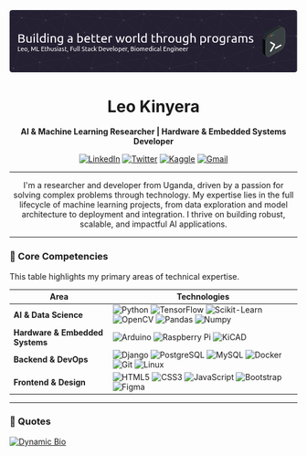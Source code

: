 ![Header](./github-header-image(3).png)

<div align="center">
  <h1>Leo Kinyera</h1>
  <p><strong>AI & Machine Learning Researcher | Hardware & Embedded Systems Developer</strong></p>
  <p>
    <a href="https://linkedin.com/in/leokinyera" target="_blank"><img src="https://img.shields.io/badge/LinkedIn-0A66C2?style=for-the-badge&logo=linkedin&logoColor=white" alt="LinkedIn"></a>
    <a href="https://twitter.com/leokinyera" target="_blank"><img src="https://img.shields.io/badge/Twitter-1DA1F2?style=for-the-badge&logo=twitter&logoColor=white" alt="Twitter"></a>
    <a href="https://kaggle.com/leomcbills" target="_blank"><img src="https://img.shields.io/badge/Kaggle-20BEFF?style=for-the-badge&logo=kaggle&logoColor=white" alt="Kaggle"></a>
    <a href="mailto:leokinyera81@gmail.com"><img src="https://img.shields.io/badge/Gmail-D14836?style=for-the-badge&logo=gmail&logoColor=white" alt="Gmail"></a>
  </p>
</div>

---

<p align="center">
  I'm a researcher and developer from Uganda, driven by a passion for solving complex problems through technology. My expertise lies in the full lifecycle of machine learning projects, from data exploration and model architecture to deployment and integration. I thrive on building robust, scalable, and impactful AI applications.
</p>

---

### 🚀 Core Competencies

This table highlights my primary areas of technical expertise.

| Area                          | Technologies                                                                                                                                                                                                                                                                                                                                                                                                                          |
| ----------------------------- | ------------------------------------------------------------------------------------------------------------------------------------------------------------------------------------------------------------------------------------------------------------------------------------------------------------------------------------------------------------------------------------------------------------------------------------- |
| **AI & Data Science**         | <img src="https://img.shields.io/badge/Python-3776AB?style=flat&logo=python&logoColor=white" alt="Python"> <img src="https://img.shields.io/badge/TensorFlow-FF6F00?style=flat&logo=tensorflow&logoColor=white" alt="TensorFlow"> <img src="https://img.shields.io/badge/Scikit--Learn-F7931E?style=flat&logo=scikit-learn&logoColor=white" alt="Scikit-Learn"> <img src="https://img.shields.io/badge/OpenCV-5C3EE8?style=flat&logo=opencv&logoColor=white" alt="OpenCV"> <img src="https://img.shields.io/badge/Pandas-150458?style=flat&logo=pandas&logoColor=white" alt="Pandas"> <img src="https://img.shields.io/badge/Numpy-013243?style=flat&logo=numpy&logoColor=white" alt="Numpy"> |
| **Hardware & Embedded Systems** | <img src="https://img.shields.io/badge/Arduino-00979D?style=flat&logo=arduino&logoColor=white" alt="Arduino"> <img src="https://img.shields.io/badge/Raspberry%20Pi-A22846?style=flat&logo=raspberrypi&logoColor=white" alt="Raspberry Pi"> <img src="https://img.shields.io/badge/KiCAD-314165?style=flat&logo=kicad&logoColor=white" alt="KiCAD">                                                                                         |
| **Backend & DevOps**          | <img src="https://img.shields.io/badge/Django-092E20?style=flat&logo=django&logoColor=white" alt="Django"> <img src="https://img.shields.io/badge/PostgreSQL-4169E1?style=flat&logo=postgresql&logoColor=white" alt="PostgreSQL"> <img src="https://img.shields.io/badge/MySQL-4479A1?style=flat&logo=mysql&logoColor=white" alt="MySQL"> <img src="https://img.shields.io/badge/Docker-2496ED?style=flat&logo=docker&logoColor=white" alt="Docker"> <img src="https://img.shields.io/badge/Git-E44C30?style=flat&logo=git&logoColor=white" alt="Git"> <img src="https://img.shields.io/badge/Linux-FCC624?style=flat&logo=linux&logoColor=black" alt="Linux"> |
| **Frontend & Design**         | <img src="https://img.shields.io/badge/HTML5-E34F26?style=flat&logo=html5&logoColor=white" alt="HTML5"> <img src="https://img.shields.io/badge/CSS3-1572B6?style=flat&logo=css3&logoColor=white" alt="CSS3"> <img src="https://img.shields.io/badge/JavaScript-F7DF1E?style=flat&logo=javascript&logoColor=black" alt="JavaScript"> <img src="https://img.shields.io/badge/Bootstrap-7952B3?style=flat&logo=bootstrap&logoColor=white" alt="Bootstrap"> <img src="https://img.shields.io/badge/Figma-F24E1E?style=flat&logo=figma&logoColor=white" alt="Figma"> |

---

### 🚀 Quotes
<!-- Dynamic Bio Section -->
<a href="https://git.io/typing-svg">
  <img src="https://quotes-readme.vercel.app/api?type=horizontal&theme=nord"es=AI%20%26%20ML%20Researcher%20from%20Uganda%20solving%20complex%20problems.;Mastering%20the%20end-to-end%20Machine%20Learning%20lifecycle.;Building%20robust%2C%20scalable%2C%20and%20impactful%20AI%20solutions.;Bridging%20the%20gap%20between%20intelligent%20software%20and%20physical%20hardware." alt="Dynamic Bio" />
</a>

